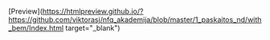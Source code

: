 [Preview](https://htmlpreview.github.io/?https://github.com/viktorasj/nfq_akademija/blob/master/1_paskaitos_nd/with_bem/Index.html target="_blank")
